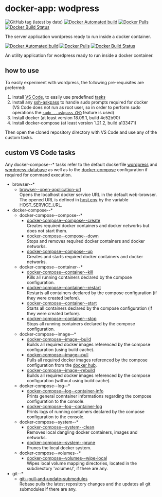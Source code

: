 # docker-app: wodpress

![GitHub tag (latest by date)](https://img.shields.io/github/tag-date/talsen-team/docker-app--wordpress.svg?style=for-the-badge)
[![Docker Automated build](https://img.shields.io/docker/cloud/automated/talsenteam/docker-wordpress.svg?style=for-the-badge)](//hub.docker.com/r/talsenteam/docker-wordpress/)
[![Docker Pulls](https://img.shields.io/docker/pulls/talsenteam/docker-wordpress.svg?style=for-the-badge)](//hub.docker.com/r/talsenteam/docker-wordpress/)
[![Docker Build Status](https://img.shields.io/docker/cloud/build/talsenteam/docker-wordpress.svg?style=for-the-badge)](//hub.docker.com/r/talsenteam/docker-wordpress/)

The server application wordpress ready to run inside a docker container.

[![Docker Automated build](https://img.shields.io/docker/cloud/automated/talsenteam/docker-wordpress-database.svg?style=for-the-badge)](//hub.docker.com/r/talsenteam/docker-wordpress-database/)
[![Docker Pulls](https://img.shields.io/docker/pulls/talsenteam/docker-wordpress-database.svg?style=for-the-badge)](//hub.docker.com/r/talsenteam/docker-wordpress-database/)
[![Docker Build Status](https://img.shields.io/docker/cloud/build/talsenteam/docker-wordpress-database.svg?style=for-the-badge)](//hub.docker.com/r/talsenteam/docker-wordpress-database/)

An utility application for wordpress ready to run inside a docker container.

## how to use

To easily experiment with wordpress, the following pre-requisites are preferred:

1. Install [VS Code](//code.visualstudio.com/), to easily use predefined [tasks](.vscode/tasks.json)
2. Install any [ssh-askpass](//man.openbsd.org/ssh-askpass.1) to handle sudo prompts required for docker  
   (VS Code does not run as root user, so in order to perform sudo operations the [`sudo --askpass CMD`](//github.com/talsen-team/docker-util--bash-util/blob/master/elevate.sh) feature is used)
3. Install docker (at least version 18.09.1, build 4c52b90)
4. Install docker-compose (at least version 1.21.2, build a133471)

Then open the cloned repository directory with VS Code and use any of the custom tasks.

## custom VS Code tasks

Any docker-compose--* tasks refer to the default dockerfile [wordpress](docker/server--wordpress/default.docker) and [wordpress-database](docker/server--wordpress-database/default.docker) as well as to the [docker-compose](docker-compose/server--wordpress/default.docker-compose) configuration if required for command execution.

- browser--*
  - [browser--open-application-url](//github.com/talsen-team/docker-util--bash-commands/blob/master/browser--open-application-url.sh)  
    Opens the localhost docker service URL in the default web-browser. The opened URL is defined in [host.env](host.env) by the variable HOST_SERVICE_URL.
- docker-compose--*
  - docker-compose--compose--*
    - [docker-compose--compose--create](//github.com/talsen-team/docker-util--bash-commands/blob/master/docker-compose--compose--create.sh)  
      Creates required docker containers and docker networks but does not start them.
    - [docker-compose--compose--down](//github.com/talsen-team/docker-util--bash-commands/blob/master/docker-compose--compose--down.sh)  
      Stops and removes required docker containers and docker networks.
    - [docker-compose--compose--up](//github.com/talsen-team/docker-util--bash-commands/blob/master/docker-compose--compose--up.sh)  
      Creates and starts required docker containers and docker networks.
  - docker-compose--container--*
    - [docker-compose--container--kill](//github.com/talsen-team/docker-util--bash-commands/blob/master/docker-compose--container--kill.sh)  
      Kills all running containers declared by the compose configuration.
    - [docker-compose--container--restart](//github.com/talsen-team/docker-util--bash-commands/blob/master/docker-compose--container--restart.sh)  
      Restarts all containers declared by the compose configuration (if they were created before).
    - [docker-compose--container--start](//github.com/talsen-team/docker-util--bash-commands/blob/master/docker-compose--container--start.sh)  
      Starts all containers declared by the compose configuration (if they were created before).
    - [docker-compose--container--stop](//github.com/talsen-team/docker-util--bash-commands/blob/master/docker-compose--container--stop.sh)  
      Stops all running containers declared by the compose configuration.
  - docker-compose--image--*
    - [docker-compose--image--build](//github.com/talsen-team/docker-util--bash-commands/blob/master/docker-compose--image--build.sh)  
      Builds all required docker images referenced by the compose configuration (using build cache).
    - [docker-compose--image--pull](//github.com/talsen-team/docker-util--bash-commands/blob/master/docker-compose--image--pull.sh)  
      Pulls all required docker images referenced by the compose configuration from the [docker hub](//hub.docker.com).
    - [docker-compose--image--rebuild](//github.com/talsen-team/docker-util--bash-commands/blob/master/docker-compose--image--rebuild.sh)  
      Builds all required docker images referenced by the compose configuration (without using build cache).
  - docker-compose--log--*
    - [docker-compose--log--container-info](//github.com/talsen-team/docker-util--bash-commands/blob/master/docker-compose--log--container-info.sh)  
      Prints general conntainer informations regarding the compose configuration to the console.
    - [docker-compose--log--container-log](//github.com/talsen-team/docker-util--bash-commands/blob/master/docker-compose--log--container-log.sh)  
      Prints logs of running containers declared by the compose configuration to the console.
  - docker-compose--system--*
    - [docker-compose--system--clean](//github.com/talsen-team/docker-util--bash-commands/blob/master/docker-compose--system--clean.sh)  
      Removes local dangling docker containers, images and networks.
    - [docker-compose--system--prune](//github.com/talsen-team/docker-util--bash-commands/blob/master/docker-compose--system--prune.sh)  
      Prunes the local docker system.
  - docker-compose--volumes--*
    - [docker-compose--volumes--wipe-local](//github.com/talsen-team/docker-util--bash-commands/blob/master/docker-compose--volumes--wipe-local.sh)  
      Wipes local volume mapping directories, located in the subdirectory 'volumes/', if there are any.
- git--*
  - [git--pull-and-update-submodules](//github.com/talsen-team/docker-util--bash-commands/blob/master/git--pull-and-update-submodules.sh)  
    Rebase pulls the latest repository changes and the updates all git submodules if there are any.
